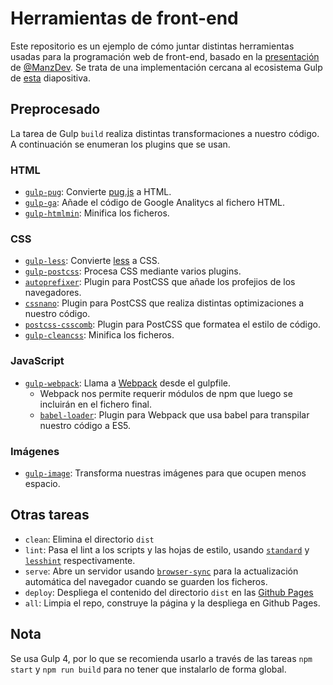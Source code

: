 # Herramientas de front-end

Este repositorio es un ejemplo de cómo juntar distintas herramientas usadas para la programación web de front-end, basado en la [presentación](https://manzdev.github.io/frontend-el-lado-oscuro) de [@ManzDev](https://github.com/ManzDev). Se trata de una implementación cercana al ecosistema Gulp de [esta](https://manzdev.github.io/frontend-el-lado-oscuro/#/gulpjs-ecosystem) diapositiva.

## Preprocesado

La tarea de Gulp `build` realiza distintas transformaciones a nuestro código. A continuación se enumeran los plugins que se usan.

### HTML

* [`gulp-pug`](https://www.npmjs.com/package/gulp-pug): Convierte [pug.js](https://github.com/pugjs/pug) a HTML.
* [`gulp-ga`](https://www.npmjs.com/package/gulp-ga): Añade el código de Google Analitycs al fichero HTML.
* [`gulp-htmlmin`](https://www.npmjs.com/package/gulp-htmlmin): Minifica los ficheros.

### CSS
* [`gulp-less`](https://www.npmjs.com/package/gulp-less): Convierte [less](http://lesscss.org/) a CSS.
* [`gulp-postcss`](https://www.npmjs.com/package/gulp-postcss): Procesa CSS mediante varios plugins.
* [`autoprefixer`](https://www.npmjs.com/package/autoprefixer): Plugin para PostCSS que añade los profejios de los navegadores.
* [`cssnano`](https://www.npmjs.com/package/cssnano): Plugin para PostCSS que realiza distintas optimizaciones a nuestro código.
* [`postcss-csscomb`](https://www.npmjs.com/package/postcss-csscomb): Plugin para PostCSS que formatea el estilo de código.
* [`gulp-cleancss`](https://www.npmjs.com/package/gulp-cleancss): Minifica los ficheros.

### JavaScript
* [`gulp-webpack`](https://www.npmjs.com/package/gulp-webpack): Llama a [Webpack](https://webpack.github.io/) desde el gulpfile.
  * Webpack nos permite requerir módulos de npm que luego se incluirán en el fichero final.
  * [`babel-loader`](https://github.com/babel/babel-loader): Plugin para Webpack que usa babel para transpilar nuestro código a ES5.

### Imágenes

* [`gulp-image`](https://www.npmjs.com/package/gulp-image): Transforma nuestras imágenes para que ocupen menos espacio.

## Otras tareas

* `clean`: Elimina el directorio `dist`
* `lint`: Pasa el lint a los scripts y las hojas de estilo, usando [`standard`](https://github.com/feross/standard) y [`lesshint`](https://github.com/lesshint/lesshint) respectivamente.
* `serve`: Abre un servidor usando [`browser-sync`](https://www.browsersync.io/) para la actualización automática del navegador cuando se guarden los ficheros.
* `deploy`: Despliega el contenido del directorio `dist` en las [Github Pages](https://pages.github.com/)
* `all`: Limpia el repo, construye la página y la despliega en Github Pages.

## Nota
Se usa Gulp 4, por lo que se recomienda usarlo a través de las tareas `npm start` y `npm run build` para no tener que instalarlo de forma global.
